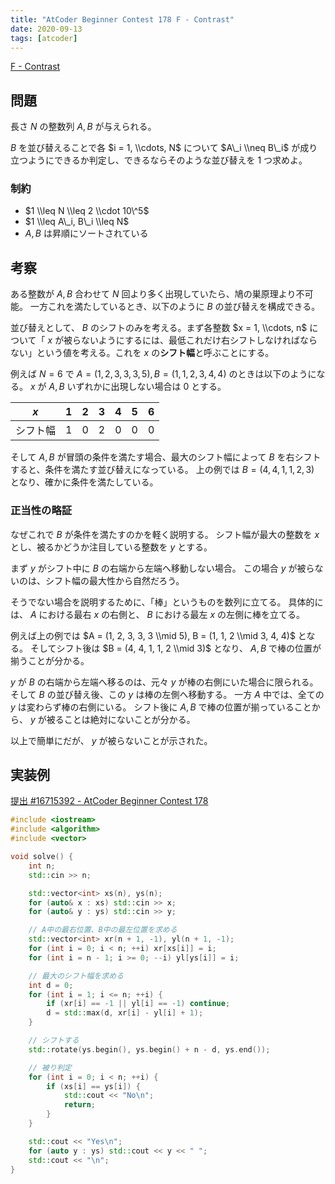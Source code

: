 ```yaml
---
title: "AtCoder Beginner Contest 178 F - Contrast"
date: 2020-09-13
tags: [atcoder]
---
```


[F - Contrast](https://atcoder.jp/contests/abc178/tasks/abc178_f)

## 問題

長さ $N$ の整数列 $A, B$ が与えられる。

$B$ を並び替えることで各 $i = 1, \\cdots, N$ について $A\_i \\neq B\_i$ が成り立つようにできるか判定し、できるならそのような並び替えを 1 つ求めよ。

### 制約

- $1 \\leq N \\leq 2 \\cdot 10\^5$
- $1 \\leq A\_i, B\_i \\leq N$
- $A, B$ は昇順にソートされている

## 考察

ある整数が $A, B$ 合わせて $N$ 回より多く出現していたら、鳩の巣原理より不可能。
一方これを満たしているとき、以下のように $B$ の並び替えを構成できる。

並び替えとして、 $B$ のシフトのみを考える。まず各整数 $x = 1, \\cdots, n$ について「 $x$ が被らないようにするには、最低これだけ右シフトしなければならない」という値を考える。これを $x$ の**シフト幅**と呼ぶことにする。

例えば $N = 6$ で $A = (1, 2, 3, 3, 3, 5), B = (1, 1, 2, 3, 4, 4)$ のときは以下のようになる。
$x$ が $A, B$ いずれかに出現しない場合は $0$ とする。

| $x$      | 1   | 2   | 3   | 4   | 5   | 6   |
| -------- | --- | --- | --- | --- | --- | --- |
| シフト幅 | 1   | 0   | 2   | 0   | 0   | 0   |

そして $A, B$ が冒頭の条件を満たす場合、最大のシフト幅によって $B$ を右シフトすると、条件を満たす並び替えになっている。
上の例では $B = (4, 4, 1, 1, 2, 3)$ となり、確かに条件を満たしている。

### 正当性の略証

なぜこれで $B$ が条件を満たすのかを軽く説明する。
シフト幅が最大の整数を $x$ とし、被るかどうか注目している整数を $y$ とする。

まず $y$ がシフト中に $B$ の右端から左端へ移動しない場合。
この場合 $y$ が被らないのは、シフト幅の最大性から自然だろう。

そうでない場合を説明するために、「棒」というものを数列に立てる。
具体的には、 $A$ における最右 $x$ の右側と、 $B$ における最左 $x$ の左側に棒を立てる。

例えば上の例では $A = (1, 2, 3, 3, 3 \\mid 5), B = (1, 1, 2 \\mid 3, 4, 4)$ となる。
そしてシフト後は $B = (4, 4, 1, 1, 2 \\mid 3)$ となり、 $A,B$ で棒の位置が揃うことが分かる。

$y$ が $B$ の右端から左端へ移るのは、元々 $y$ が棒の右側にいた場合に限られる。
そして $B$ の並び替え後、この $y$ は棒の左側へ移動する。
一方 $A$ 中では、全ての $y$ は変わらず棒の右側にいる。
シフト後に $A, B$ で棒の位置が揃っていることから、 $y$ が被ることは絶対にないことが分かる。

以上で簡単にだが、 $y$ が被らないことが示された。

## 実装例

[提出 #16715392 - AtCoder Beginner Contest 178](https://atcoder.jp/contests/abc178/submissions/16715392)

```cpp
#include <iostream>
#include <algorithm>
#include <vector>

void solve() {
    int n;
    std::cin >> n;

    std::vector<int> xs(n), ys(n);
    for (auto& x : xs) std::cin >> x;
    for (auto& y : ys) std::cin >> y;

    // A中の最右位置、B中の最左位置を求める
    std::vector<int> xr(n + 1, -1), yl(n + 1, -1);
    for (int i = 0; i < n; ++i) xr[xs[i]] = i;
    for (int i = n - 1; i >= 0; --i) yl[ys[i]] = i;

    // 最大のシフト幅を求める
    int d = 0;
    for (int i = 1; i <= n; ++i) {
        if (xr[i] == -1 || yl[i] == -1) continue;
        d = std::max(d, xr[i] - yl[i] + 1);
    }

    // シフトする
    std::rotate(ys.begin(), ys.begin() + n - d, ys.end());

    // 被り判定
    for (int i = 0; i < n; ++i) {
        if (xs[i] == ys[i]) {
            std::cout << "No\n";
            return;
        }
    }

    std::cout << "Yes\n";
    for (auto y : ys) std::cout << y << " ";
    std::cout << "\n";
}

```
